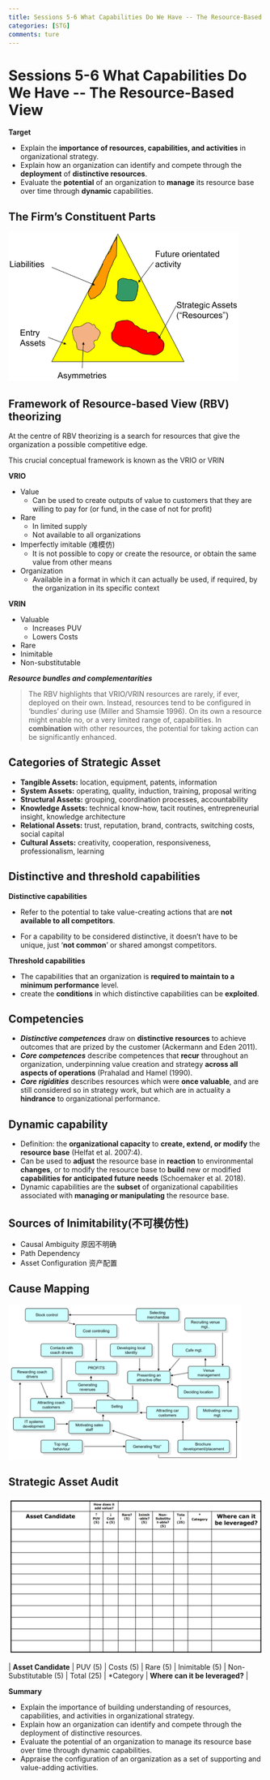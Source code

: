 ```yaml
---
title: Sessions 5-6 What Capabilities Do We Have -- The Resource-Based View
categories: [STG]
comments: ture
---
```

# Sessions 5-6 What Capabilities Do We Have -- The Resource-Based View

**Target**

- Explain the **importance of resources, capabilities, and activities** in organizational strategy.
- Explain how an organization can identify and compete through the **deployment** of **distinctive resources**.
- Evaluate the **potential** of an organization to **manage** its resource base over time through **dynamic** capabilities.

## The Firm’s Constituent Parts

<img src="/assets/img/Pic_STG/The Firm Constituent Parts.png" alt="The Firm’s Constituent Parts" style="zoom:60%;" />

## Framework of Resource-based View (RBV) theorizing
At the centre of RBV theorizing is a search for resources that give the organization a possible competitive edge.

This crucial conceptual framework is known as the VRIO or VRIN

**VRIO**

- Value
	- Can be used to create outputs of value to customers that they are willing to pay for (or fund, in the case of not for profit)
- Rare
	- In limited supply
	- Not available to all organizations
- Imperfectly imitable (难模仿)
	- It is not possible to copy or create the resource, or obtain the same value from other means
- Organization
	- Available in a format in which it can actually be used, if required, by the organization in its specific context

**VRIN**

- Valuable
	- Increases PUV
	- Lowers Costs
- Rare
- Inimitable
- Non-substitutable

***Resource bundles and complementarities***

> The RBV highlights that VRIO/VRIN resources are rarely, if ever, deployed on their own. Instead, resources tend to be configured in ‘bundles’ during use (Miller and Shamsie 1996). On its own a resource might enable no, or a very limited range of, capabilities. In **combination** with other resources, the potential for taking action can be significantly enhanced.

## Categories of Strategic Asset
- **Tangible Assets:** location, equipment, patents, information
- **System Assets:** operating, quality, induction, training, proposal writing
- **Structural Assets:** grouping, coordination processes, accountability
- **Knowledge Assets:** technical know-how, tacit routines, entrepreneurial insight, knowledge architecture
- **Relational Assets:** trust, reputation, brand, contracts, switching costs, social capital
- **Cultural Assets:** creativity, cooperation, responsiveness, professionalism, learning

## Distinctive and threshold capabilities
**Distinctive capabilities**

- Refer to the potential to take value-creating actions that are **not available to all competitors**.

- For a capability to be considered distinctive, it doesn’t have to be unique, just ‘**not common**’ or shared amongst competitors.

**Threshold capabilities**

- The capabilities that an organization is **required to maintain to a minimum performance** level.
- create the **conditions** in which distinctive capabilities can be **exploited**.

## Competencies

- ***Distinctive competences*** draw on **distinctive resources** to achieve outcomes that are prized by the customer (Ackermann and Eden 2011).
- ***Core competences*** describe competences that **recur** throughout an organization, underpinning value creation and strategy **across all aspects of operations** (Prahalad and Hamel (1990).
- ***Core rigidities*** describes resources which were **once valuable**, and are still considered so in strategy work, but which are in actuality a **hindrance** to organizational performance.

## Dynamic capability
- Definition: the **organizational capacity** to **create, extend, or modify** the **resource base** (Helfat et al. 2007:4). 
- Can be used to **adjust** the resource base in **reaction** to environmental **changes**, or to modify the resource base to **build** new or modified **capabilities for anticipated future needs** (Schoemaker et al. 2018).
- Dynamic capabilities are the **subset** of organizational capabilities associated with **managing or manipulating** the resource base.

## Sources of Inimitability(不可模仿性)
- Causal Ambiguity 原因不明确
- Path Dependency
- Asset Configuration 资产配置

## Cause Mapping
<img src="/assets/img/Pic_STG/Cause Mapping.png" alt="image-20201218092554639" style="zoom:45%;" />

## Strategic Asset Audit

<img src="/assets/img/Pic_STG/Strategic Asset Audit.png" alt="image-20201218092924566" style="zoom:50%;" />

| **Asset Candidate** | PUV (5) | Costs (5) | Rare (5) | Inimitable (5) | Non-Substitutable (5) | Total (25) | \*Category | **Where can it be leveraged?** |

**Summary**

- Explain the importance of building understanding of resources, capabilities, and activities in organizational strategy.
- Explain how an organization can identify and compete through the deployment of distinctive resources.
- Evaluate the potential of an organization to manage its resource base over time through dynamic capabilities.
- Appraise the configuration of an organization as a set of supporting and value-adding activities.

